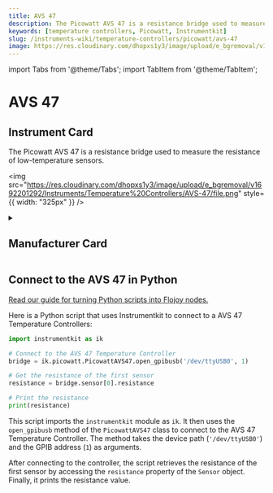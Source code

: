 ```yaml
---
title: AVS 47
description: The Picowatt AVS 47 is a resistance bridge used to measure the resistance of low-temperature sensors.
keywords: [temperature controllers, Picowatt, Instrumentkit]
slug: /instruments-wiki/temperature-controllers/picowatt/avs-47
image: https://res.cloudinary.com/dhopxs1y3/image/upload/e_bgremoval/v1692201292/Instruments/Temperature%20Controllers/AVS-47/file.png
---
```


import Tabs from '@theme/Tabs';
import TabItem from '@theme/TabItem';

# AVS 47

## Instrument Card

<div className="flex">

<div>

The Picowatt AVS 47 is a resistance bridge used to measure the resistance of low-temperature sensors.

</div>

<img src="https://res.cloudinary.com/dhopxs1y3/image/upload/e_bgremoval/v1692201292/Instruments/Temperature%20Controllers/AVS-47/file.png" style={{ width: "325px" }} />

</div>

<details>
<summary><h2>Manufacturer Card</h2></summary>

<img src="https://res.cloudinary.com/dhopxs1y3/image/upload/v1692125957/Instruments/Vendor%20Logos/Picowatt.png" style={{ width: "100%", objectFit: "cover" }} />

RV-Elektroniikka Oy PICOWATT is specialized in manufacturing instruments for thermometry at ultralow temperatures. Founded in February 1978, we have gathered 45 years of experience in designing and manufacturing low-noise precision. <a href="https://www.picowatt.fi/index1.html">Website</a>.

<ul>
  <li>Headquarters: Finland</li>
  <li>Yearly Revenue (millions, USD): 5.0</li>
</ul>
</details>

## Connect to the AVS 47 in Python

[Read our guide for turning Python scripts into Flojoy nodes.](https://docs.flojoy.ai/custom-nodes/creating-custom-node/)


<Tabs>
<TabItem value="Instrumentkit" label="Instrumentkit">

Here is a Python script that uses Instrumentkit to connect to a AVS 47 Temperature Controllers:

```python
import instrumentkit as ik

# Connect to the AVS 47 Temperature Controller
bridge = ik.picowatt.PicowattAVS47.open_gpibusb('/dev/ttyUSB0', 1)

# Get the resistance of the first sensor
resistance = bridge.sensor[0].resistance

# Print the resistance
print(resistance)
```

This script imports the `instrumentkit` module as `ik`. It then uses the `open_gpibusb` method of the `PicowattAVS47` class to connect to the AVS 47 Temperature Controller. The method takes the device path (`'/dev/ttyUSB0'`) and the GPIB address (`1`) as arguments.

After connecting to the controller, the script retrieves the resistance of the first sensor by accessing the `resistance` property of the `Sensor` object. Finally, it prints the resistance value.

</TabItem>
</Tabs>